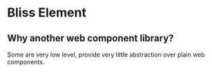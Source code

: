 # Bliss Element

## Why another web component library?

Some are very low level, provide very little abstraction over plain web components.
